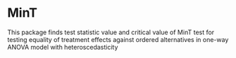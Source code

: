 # MinT
 This package finds test statistic value and critical value of MinT test for testing equality of treatment effects against ordered alternatives in one-way ANOVA model with heteroscedasticity
